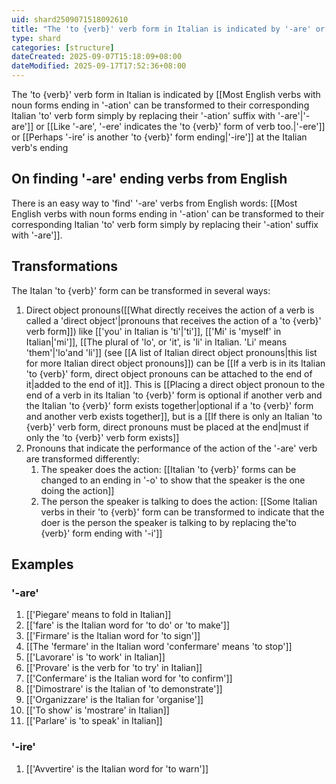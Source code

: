 ```yaml
---
uid: shard2509071518092610
title: "The 'to {verb}' verb form in Italian is indicated by '-are' or '-ere' at the Italian verb's ending"
type: shard
categories: [structure]
dateCreated: 2025-09-07T15:18:09+08:00
dateModified: 2025-09-17T17:52:36+08:00
---
```

The 'to {verb}' verb form in Italian is indicated by [[Most English verbs with noun forms ending in '-ation' can be transformed to their corresponding Italian 'to' verb form simply by replacing their '-ation' suffix with '-are'|'-are']] or [[Like '-are', '-ere' indicates the 'to {verb}' form of verb too.|'-ere']] or [[Perhaps '-ire' is another 'to {verb}' form ending|'-ire']] at the Italian verb's ending

## On finding '-are' ending verbs from English
There is an easy way to 'find' '-are' verbs from English words: [[Most English verbs with noun forms ending in '-ation' can be transformed to their corresponding Italian 'to' verb form simply by replacing their '-ation' suffix with '-are']].

## Transformations
The Italan 'to {verb}' form can be transformed in several ways:

1. Direct object pronouns([[What directly receives the action of a verb is called a 'direct object'|pronouns that receives the action of a 'to {verb}' verb form]]) like [['you' in Italian is 'ti'|'ti']], [['Mi' is 'myself' in Italian|'mi']], [[The plural of 'lo', or 'it', is 'li' in Italian. 'Li' means 'them'|'lo'and 'li']] (see [[A list of Italian direct object pronouns|this list for more Italian direct object pronouns]]) can be [[If a verb is in its Italian 'to {verb}' form, direct object pronouns can be attached to the end of it|added to the end of it]]. This is [[Placing a direct object pronoun to the end of a verb in its Italian 'to {verb}' form is optional if another verb and the Italian 'to {verb}' form exists together|optional if a 'to {verb}' form and another verb exists together]], but is a [[If there is only an Italian 'to {verb}' verb form, direct pronouns must be placed at the end|must if only the 'to {verb}' verb form exists]]
2. Pronouns that indicate the performance of the action of the '-are' verb are transformed differently:
	1. The speaker does the action: [[Italian 'to {verb}' forms can be changed to an ending in '-o' to show that the speaker is the one doing the action]] 
	2. The person the speaker is talking to does the action: [[Some Italian verbs in their 'to {verb}' form can be transformed to indicate that the doer is the person the speaker is talking to by replacing the'to {verb}' form ending with '-i']]

## Examples
### '-are'
1. [['Piegare' means to fold in Italian]]
2. [['fare' is the Italian word for 'to do' or 'to make']]
3. [['Firmare' is the Italian word for 'to sign']]
4. [[The 'fermare' in the Italian word 'confermare' means 'to stop']]
5. [['Lavorare' is 'to work' in Italian]]
6. [['Provare' is the verb for 'to try' in Italian]]
7. [['Confermare' is the Italian word for 'to confirm']]
8. [['Dimostrare' is the Italian of 'to demonstrate']]
9. [['Organizzare' is the Italian for 'organise']]
10. [['To show' is 'mostrare' in Italian]] 
11. [['Parlare' is 'to speak' in Italian]]
### '-ire'
1. [['Avvertire' is the Italian word for 'to warn']]